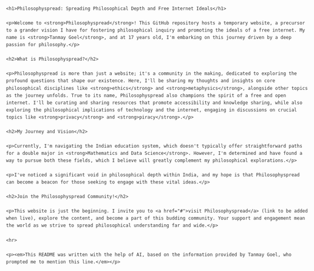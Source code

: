 <!DOCTYPE html>
<html lang="en">
<head>
    <meta charset="UTF-8">
    <meta name="viewport" content="width=device-width, initial-scale=1.0">
    <title>Philosophyspread README</title>
    <style>
        body {
            font-family: Arial, sans-serif;
            line-height: 1.6;
            color: #333;
            max-width: 800px;
            margin: 20px auto;
            padding: 0 20px;
        }
        h1, h2 {
            color: #2c3e50;
        }
        h1 {
            border-bottom: 2px solid #3498db;
            padding-bottom: 10px;
            margin-bottom: 20px;
        }
        h2 {
            margin-top: 30px;
            border-bottom: 1px solid #eee;
            padding-bottom: 5px;
        }
        a {
            color: #3498db;
            text-decoration: none;
        }
        a:hover {
            text-decoration: underline;
        }
        strong {
            color: #e74c3c;
        }
    </style>
</head>
<body>

    <h1>Philosophyspread: Spreading Philosophical Depth and Free Internet Ideals</h1>

    <p>Welcome to <strong>Philosophyspread</strong>! This GitHub repository hosts a temporary website, a precursor to a grander vision I have for fostering philosophical inquiry and promoting the ideals of a free internet. My name is <strong>Tanmay Goel</strong>, and at 17 years old, I'm embarking on this journey driven by a deep passion for philosophy.</p>

    <h2>What is Philosophyspread?</h2>

    <p>Philosophyspread is more than just a website; it's a community in the making, dedicated to exploring the profound questions that shape our existence. Here, I'll be sharing my thoughts and insights on core philosophical disciplines like <strong>ethics</strong> and <strong>metaphysics</strong>, alongside other topics as the journey unfolds. True to its name, Philosophyspread also champions the spirit of a free and open internet. I'll be curating and sharing resources that promote accessibility and knowledge sharing, while also exploring the philosophical implications of technology and the internet, engaging in discussions on crucial topics like <strong>privacy</strong> and <strong>piracy</strong>.</p>

    <h2>My Journey and Vision</h2>

    <p>Currently, I'm navigating the Indian education system, which doesn't typically offer straightforward paths for a double major in <strong>Mathematics and Data Science</strong>. However, I'm determined and have found a way to pursue both these fields, which I believe will greatly complement my philosophical explorations.</p>

    <p>I've noticed a significant void in philosophical depth within India, and my hope is that Philosophyspread can become a beacon for those seeking to engage with these vital ideas.</p>

    <h2>Join the Philosophyspread Community!</h2>

    <p>This website is just the beginning. I invite you to <a href="#">visit Philosophyspread</a> (link to be added when live), explore the content, and become a part of this budding community. Your support and engagement mean the world as we strive to spread philosophical understanding far and wide.</p>

    <hr>

    <p><em>This README was written with the help of AI, based on the information provided by Tanmay Goel, who prompted me to mention this line.</em></p>

</body>
</html>
